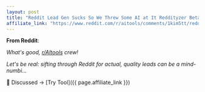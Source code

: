 ```yaml
---
layout: post
title: "Reddit Lead Gen Sucks So We Threw Some AI at It Reddityzer Beta Coming"
affiliate_link: "https://www.reddit.com/r/aitools/comments/1kim5tt/reddit_lead_gen_sucks_so_we_threw_some_ai_at_it/?ref=autoverse&utm_source=autoverse"
---
```


**From Reddit**:  
*<!-- SC_OFF --><div class='md'><p>What's good, <a href='https://www.reddit.com/r/AItools'>r/AItools</a> crew!</p> <p>Let's be real: sifting through Reddit for actual, quality leads can be a mind-numbi...*

💬 Discussed → [Try Tool]({{ page.affiliate_link }})  

